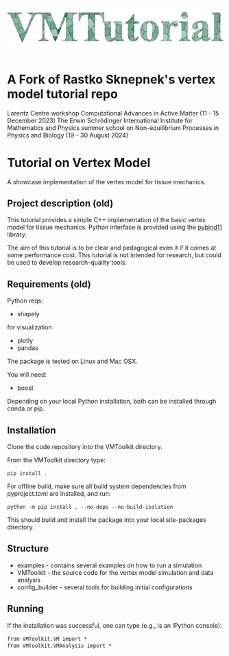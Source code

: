 ![alt text](VMTutorial.png)

# A Fork of Rastko Sknepnek's vertex model tutorial repo

Lorentz Centre workshop Computational Advances in Active Matter (11 - 15 December 2023)
The Erwin Schrödinger International Institute for Mathematics and Physics summer school on Non-equilibrium Processes in Physics and Biology
(19 - 30 August 2024)

# Tutorial on Vertex Model

A showcase implementation of the vertex model for tissue mechanics.

## Project description (old)

This tutorial provides a simple C++ implementation of the basic vertex model for tissue mechanics. 
Python interface is provided using the [pybind11](https://github.com/pybind/pybind11) library.

The aim of this tutorial is to be clear and pedagogical even it if it comes at some performance cost. 
This tutorial is not intended for research, but could be used to develop research-quality tools.

## Requirements (old)

Python reqs:
 - shapely
 
for visualization
 - plotly
 - pandas

The package is tested on Linux and Mac OSX.

You will need:

- boost

Depending on your local Python installation, both can be installed through conda or pip.

## Installation

Clone the code repository into the VMToolkit directory.

From the VMToolkit directory type:

```
pip install .
```

For offline build, make sure all build system dependencies from pyproject.toml are installed, and run:
```
python -m pip install . --no-deps --no-build-isolation
```

This should build and install the package into your local site-packages directory.

## Structure

- examples - contains several examples on how to run a simulation
- VMToolkit - the source code for the vertex model simulation and data analysis
- config_builder - several tools for building initial configurations

## Running 

If the installation was successful, one can type (e.g., is an IPython console):

```
from VMToolkit.VM import *
from VMToolkit.VMAnalysis import *
```
